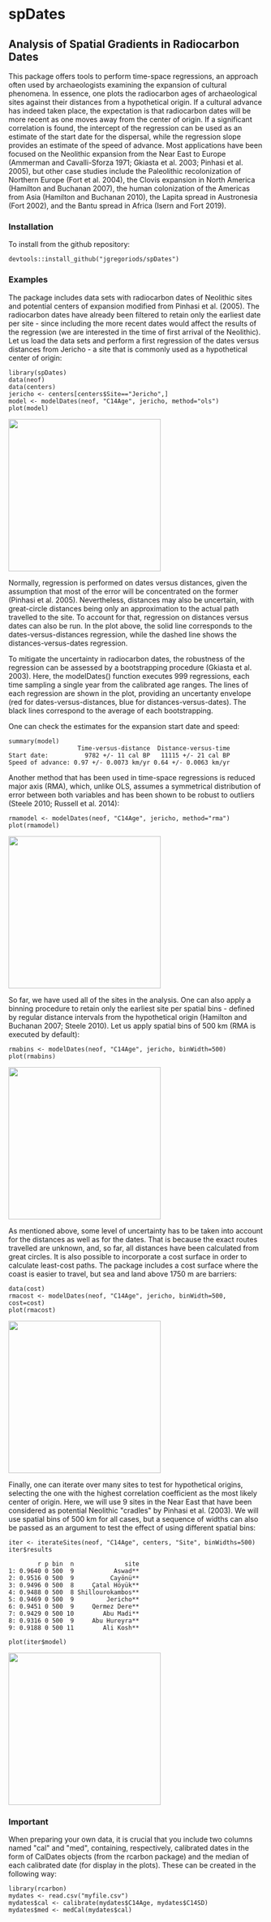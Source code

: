 <h1>spDates</h1>
<h2>Analysis of Spatial Gradients in Radiocarbon Dates</h2>

<p>This package offers tools to perform time-space regressions, an approach often used by archaeologists examining the expansion of cultural phenomena. In essence, one plots the radiocarbon ages of archaeological sites against their distances from a hypothetical origin. If a cultural advance has indeed taken place, the expectation is that radiocarbon dates will be more recent as one moves away from the center of origin. If a significant correlation is found, the intercept of the regression can be used as an estimate of the start date for the dispersal, while the regression slope provides an estimate of the speed of advance. Most applications have been focused on the Neolithic expansion from the Near East to Europe (Ammerman and Cavalli-Sforza 1971; Gkiasta et al. 2003; Pinhasi et al. 2005), but other case studies include the Paleolithic recolonization of Northern Europe (Fort et al. 2004), the Clovis expansion in North America (Hamilton and Buchanan 2007), the human colonization of the Americas from Asia (Hamilton and Buchanan 2010), the Lapita spread in Austronesia (Fort 2002), and the Bantu spread in Africa (Isern and Fort 2019).</p>

<h3>Installation</h3>

<p>To install from the github repository:</p>

<pre><code>devtools::install_github("jgregoriods/spDates")</pre></code>

<h3>Examples</h3>

<p>The package includes data sets with radiocarbon dates of Neolithic sites and potential centers of expansion modified from Pinhasi et al. (2005). The radiocarbon dates have already been filtered to retain only the earliest date per site - since including the more recent dates would affect the results of the regression (we are interested in the time of first arrival of the Neolithic). Let us load the data sets and perform a first regression of the dates versus distances from Jericho - a site that is commonly used as a hypothetical center of origin:</p>

<pre><code>library(spDates)
data(neof)
data(centers)
jericho <- centers[centers$Site=="Jericho",]
model <- modelDates(neof, "C14Age", jericho, method="ols")
plot(model)</pre></code>

<img src="https://github.com/jgregoriods/spDates/blob/master/img/model.jpeg" width="300">

<p>Normally, regression is performed on dates versus distances, given the assumption that most of the error will be concentrated on the former (Pinhasi et al. 2005). Nevertheless, distances may also be uncertain, with great-circle distances being only an approximation to the actual path travelled to the site. To account for that, regression on distances versus dates can also be run. In the plot above, the solid line corresponds to the dates-versus-distances regression, while the dashed line shows the distances-versus-dates regression.</p>
<p>To mitigate the uncertainty in radiocarbon dates, the robustness of the regression can be assessed by a bootstrapping procedure (Gkiasta et al. 2003). Here, the modelDates() function executes 999 regressions, each time sampling a single year from the calibrated age ranges. The lines of each regression are shown in the plot, providing an uncertanty envelope (red for dates-versus-distances, blue for distances-versus-dates). The black lines correspond to the average of each bootstrapping.</p>
<p>One can check the estimates for the expansion start date and speed:</p>

<pre><code>summary(model)
                   Time-versus-distance  Distance-versus-time
Start date:          9782 +/- 11 cal BP   11115 +/- 21 cal BP
Speed of advance: 0.97 +/- 0.0073 km/yr 0.64 +/- 0.0063 km/yr</pre></code>

<p>Another method that has been used in time-space regressions is reduced major axis (RMA), which, unlike OLS, assumes a symmetrical distribution of error between both variables and has been shown to be robust to outliers (Steele 2010; Russell et al. 2014):</p>

<pre><code>rmamodel <- modelDates(neof, "C14Age", jericho, method="rma")
plot(rmamodel)</pre></code>

<img src="https://github.com/jgregoriods/spDates/blob/master/img/rmamodel.jpeg" width="300">

<p>So far, we have used all of the sites in the analysis. One can also apply a binning procedure to retain only the earliest site per spatial bins - defined by regular distance intervals from the hypothetical origin (Hamilton and Buchanan 2007; Steele 2010). Let us apply spatial bins of 500 km (RMA is executed by default):</p>

<pre><code>rmabins <- modelDates(neof, "C14Age", jericho, binWidth=500)
plot(rmabins)</pre></code>

<img src="https://github.com/jgregoriods/spDates/blob/master/img/rmabins.jpeg" width="300">

<p>As mentioned above, some level of uncertainty has to be taken into account for the distances as well as for the dates. That is because the exact routes travelled are unknown, and, so far, all distances have been calculated from great circles. It is also possible to incorporate a cost surface in order to calculate least-cost paths. The package includes a cost surface where the coast is easier to travel, but sea and land above 1750 m are barriers:</p>

<pre><code>data(cost)
rmacost <- modelDates(neof, "C14Age", jericho, binWidth=500, cost=cost)
plot(rmacost)</pre></code>

<img src="https://github.com/jgregoriods/spDates/blob/master/img/rmacost.jpeg" width="300">

<p>Finally, one can iterate over many sites to test for hypothetical origins, selecting the one with the highest correlation coefficient as the most likely center of origin. Here, we will use 9 sites in the Near East that have been considered as potential Neolithic "cradles" by Pinhasi et al. (2003). We will use spatial bins of 500 km for all cases, but a sequence of widths can also be passed as an argument to test the effect of using different spatial bins:</p>

<pre><code>iter <- iterateSites(neof, "C14Age", centers, "Site", binWidths=500)
iter$results

        r p bin  n              site
1: 0.9640 0 500  9           Aswad**
2: 0.9516 0 500  9          Cayönü**
3: 0.9496 0 500  8     Çatal Höyük**
4: 0.9488 0 500  8 Shillourokambos**
5: 0.9469 0 500  9         Jericho**
6: 0.9451 0 500  9     Qermez Dere**
7: 0.9429 0 500 10        Abu Madi**
8: 0.9316 0 500  9     Abu Hureyra**
9: 0.9188 0 500 11        Ali Kosh**

plot(iter$model)</pre></code>

<img src="https://github.com/jgregoriods/spDates/blob/master/img/iter.jpeg" width="300">

<h3>Important</h3>

<p>When preparing your own data, it is crucial that you include two columns named "cal" and "med", containing, respectively, calibrated dates in the form of CalDates objects (from the rcarbon package) and the median of each calibrated date (for display in the plots). These can be created in the following way:</p>

<pre><code>library(rcarbon)
mydates <- read.csv("myfile.csv")
mydates$cal <- calibrate(mydates$C14Age, mydates$C14SD)
mydates$med <- medCal(mydates$cal)</pre></code>
